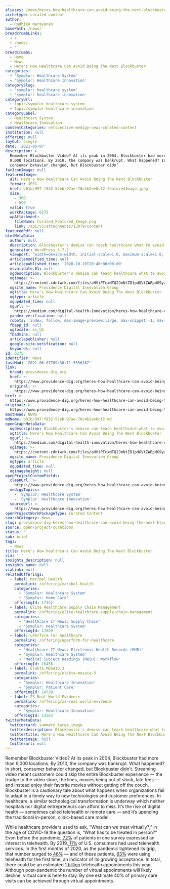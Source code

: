 ```yaml
---
aliases: /news/heres-how-healthcare-can-avoid-being-the-next-blockbuster
archetype: curated-content
author:
  - Radhika Narayanan
basePath: /news/
breadcrumbLinks:
  - /
  - /news/
  - ''
breadcrumbs:
  - Home
  - News
  - Here's How Healthcare Can Avoid Being The Next Blockbuster
categories:
  - 'Symplur: Healthcare System'
  - 'Symplur: Healthcare Innovation'
categorySlug:
  - 'symplur: healthcare system'
  - 'symplur: healthcare innovation'
categoryUrl:
  - topic/symplur-healthcare-system
  - topic/symplur-healthcare-innovation
categoryLabel:
  - Healthcare System
  - Healthcare Innovation
contentCategories: netspective-medigy-news-curated-content
institution: null
offering: null
layOut: single
date: '2021-06-07'
description: >-
  Remember Blockbuster Video? At its peak in 2004, Blockbuster had more than
  9,000 locations. By 2010, the company was bankrupt. What happened? In short,
  consumer behavior changed, but Blockbuster didn’
favIconImage: null
featuredImage:
  alt: Here's How Healthcare Can Avoid Being The Next Blockbuster
  format: JPEG
  href: b01bc997-f832-52eb-97ae-78c4b2ee0cf2-featuredImage.jpeg
  size:
    - 300
    - 590
  valid: true
  workPackage: 6275
  wpAttachment:
    fileName: Curated_Featured_Image.png
    link: /api/v3/attachments/13879/content
featuredPdf: null
htmlMetaData:
  author: null
  description: Blockbuster's demise can teach healthcare what to avoid. Learn more.
  generator: WordPress 5.7.2
  viewport: 'width=device-width, initial-scale=1.0, maximum-scale=1.0, user-scalable=0'
  articlemodified_time: null
  articlepublished_time: '2020-10-19T20:46:00+00:00'
  msvalidate.01: null
  ogdescription: Blockbuster's demise can teach healthcare what to avoid. Learn more.
  ogimage: >-
    https://content.cdntwrk.com/files/aHViPTcxNTQ2JmNtZD1pdGVtZWRpdG9yaW1hZ2UmZmlsZW5hbWU9aXRlbWVkaXRvcmltYWdlXzYwMjVhNTNjOWE0M2UucG5nJnZlcnNpb249MDAwMCZzaWc9NGJjMGI5Zjk3OWRjMzhhMzBhYTQ5NWNiYmViNDVjZDc%253D
  ogsite_name: Providence Digital Innovation Group
  ogtitle: Here's How Healthcare Can Avoid Being The Next Blockbuster
  ogtype: article
  ogupdated_time: null
  ogurl: >-
    https://medium.com/digital-health-innovation/heres-how-healthcare-can-avoid-being-the-next-blockbuster-8b483f592e
  yandex-verification: null
  robots: 'index, follow, max-image-preview:large, max-snippet:-1, max-video-preview:-1'
  fbapp_id: null
  oglocale: en_US
  fbadmins: null
  articlepublisher: null
  google-site-verification: null
  keywords: null
id: 6275
identifier: News
lastMod: '2021-06-07T09:38:11.555616Z'
link:
  brand: providence-dig.org
  href: >-
    https://www.providence-dig.org/heres-how-healthcare-can-avoid-being-the-next-blockbuster/
  original: >-
    https://www.providence-dig.org/heres-how-healthcare-can-avoid-being-the-next-blockbuster/
href: >-
  https://www.providence-dig.org/heres-how-healthcare-can-avoid-being-the-next-blockbuster/
original: >-
  https://www.providence-dig.org/heres-how-healthcare-can-avoid-being-the-next-blockbuster/
mastHead: NEWS
mdName: b01bc997-f832-52eb-97ae-78c4b2ee0cf2.md
openGraphMetaData:
  ogdescription: Blockbuster's demise can teach healthcare what to avoid. Learn more.
  ogtitle: Here's How Healthcare Can Avoid Being The Next Blockbuster
  ogurl: >-
    https://medium.com/digital-health-innovation/heres-how-healthcare-can-avoid-being-the-next-blockbuster-8b483f592e
  ogimage: >-
    https://content.cdntwrk.com/files/aHViPTcxNTQ2JmNtZD1pdGVtZWRpdG9yaW1hZ2UmZmlsZW5hbWU9aXRlbWVkaXRvcmltYWdlXzYwMjVhNTNjOWE0M2UucG5nJnZlcnNpb249MDAwMCZzaWc9NGJjMGI5Zjk3OWRjMzhhMzBhYTQ5NWNiYmViNDVjZDc%253D
  ogsite_name: Providence Digital Innovation Group
  ogtype: article
  ogupdated_time: null
  ogimageheight: null
openProjectCustomFields:
  cleanUrl: >-
    https://www.providence-dig.org/heres-how-healthcare-can-avoid-being-the-next-blockbuster/
  medigyTopics:
    - 'Symplur: Healthcare System'
    - 'Symplur: Healthcare Innovation'
  sourceUrl: >-
    https://www.providence-dig.org/heres-how-healthcare-can-avoid-being-the-next-blockbuster/
openProjectWorkPackageType: Curated Content
searchCategory: News
slug: providence-dig-heres-how-healthcare-can-avoid-being-the-next-blockbuster
source: open-project-curations
status: ''
sub: brief
tags:
  - News
title: Here's How Healthcare Can Avoid Being The Next Blockbuster
via: ' '
insights_description: null
insights_name: null
viaLink: null
relatedOfferings:
  - label: Maribel Health
    permalink: /offering/maribel-health
    categories:
      - 'Symplur: Healthcare System'
      - 'Symplur: Home Care'
    offeringId: 17342
  - label: Elite Healthcare Supply Chain Management
    permalink: /offering/elite-healthcare-supply-chain-management
    categories:
      - 'Healthcare IT News: Supply Chain'
      - 'Symplur: Healthcare System'
    offeringId: 17029
  - label: uPerform for healthcare
    permalink: /offering/uperform-for-healthcare
    categories:
      - 'Healthcare IT News: Electronic Health Records (EHR)'
      - 'Symplur: Healthcare System'
      - 'Medical Subject Headings (MeSH): Workflow'
    offeringId: 16456
  - label: Elekta MOSAIQ 3
    permalink: /offering/elekta-mosaiq-3
    categories:
      - 'Symplur: Healthcare Innovation'
      - 'Symplur: Patient Care'
    offeringId: 14728
  - label: ZS Real-World Evidence
    permalink: /offering/zs-real-world-evidence
    categories:
      - 'Symplur: Healthcare Innovation'
    offeringId: 13563
twitterMetaData:
  twittercard: summary_large_image
  twitterdescription: Blockbuster's demise can teach healthcare what to avoid. Learn more.
  twittertitle: Here's How Healthcare Can Avoid Being The Next Blockbuster
  twitterimage: null
  twitterurl: null
---
```

<p>Remember Blockbuster Video? At its peak in 2004, Blockbuster had more than 9,000 locations. By 2010, the company was bankrupt. What happened? In short, consumer behavior changed, but Blockbuster didn’t. Streaming video meant customers could skip the entire Blockbuster experience — the trudge to the video store, the lines, movies being out of stock, late fees — and instead enjoy their favorite movies without getting off the couch.<br>Blockbuster is a cautionary tale about what happens when organizations fail to adapt in a timely way to new technologies and customer preferences. In healthcare, a similar technological transformation is underway which neither hospitals nor digital entrepreneurs can afford to miss. It’s the rise of digital health — sometimes called telehealth or remote care — and it’s upending the traditional in-person, clinic-based care model.</p><p>While healthcare providers used to ask, “What can we treat virtually?,” in the age of COVID-19 the question is, “What has to be treated in person?” Even before the pandemic,<a href="https://www.healthyagingpoll.org/report/telehealth-use-among-older-adults-and-during-covid-19">&nbsp;72%</a>&nbsp;of patients in one survey expressed an interest in telehealth. By 2019,<a href="https://www.mckinsey.com/industries/healthcare-systems-and-services/our-insights/telehealth-a-quarter-trillion-dollar-post-covid-19-reality">&nbsp;11%</a>&nbsp;of U.S. consumers had used telehealth services. In the first months of 2020, as the pandemic tightened its grip, that number surged to<a href="https://www.mckinsey.com/industries/healthcare-systems-and-services/our-insights/telehealth-a-quarter-trillion-dollar-post-covid-19-reality">&nbsp;46%</a>&nbsp;— and of these patients,&nbsp;<a href="https://patientengagementhit.com/news/how-has-coronavirus-affect-healthcare-consumerism-tech-use">83%</a>&nbsp;were using telehealth for the first time, an indicator of its growing acceptance. In total, there could be an estimated&nbsp;<a href="https://go.forrester.com/press-newsroom/us-virtual-care-visits-to-soar-to-more-than-1-billion/">1 billion</a>&nbsp;telehealth appointments this year. Although post-pandemic the number of virtual appointments will likely decline, virtual care is here to stay. By one estimate 40% of primary care visits can be achieved through virtual appointments.</p>